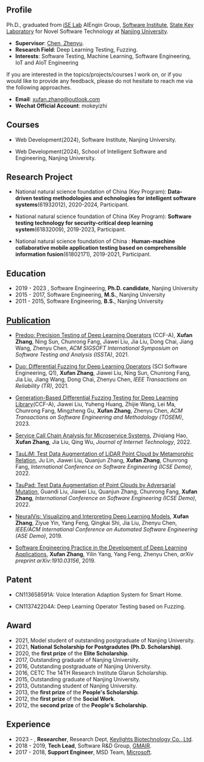 ## Profile

Ph.D., graduated from [iSE Lab](http://www.iselab.cn) AIEngin Group, [Software Institute](https://software.nju.edu.cn), [State Key Laboratory](https://keysoftlab.nju.edu.cn) for Novel Software Technology at [Nanjing University](https://www.nju.edu.cn).

- **Supervisor**: [Chen, Zhenyu](http://www.iselab.cn/faculty/ZhenyuChen).
- **Research Field**: Deep Learning Testing, Fuzzing.
- **Interests**: Software Testing, Machine Learning, Software Engineering, IoT and AIoT Engineering

If you are interested in the topics/projects/courses I work on, or if you would like to provide any feedback, please do not hesitate to reach me via the following approaches.
- **Email**: [xufan.zhang@outlook.com](mailto:xufan.zhang@outlook.com)
- **Wechat Official Account**: mokeyizhi

## Courses

- Web Development(2024), Software Institute, Nanjing University.

- Web Development(2024), School of Intelligent Software and Engineering, Nanjing University.


## Research Project

- National natural science foundation of China (Key Program): **Data-driven testing methodologies and echnologies for intelligent software systems**(61932012), 2020-2024, Participant.

- National natural science foundation of China (Key Program): **Software testing technology for security-critical deep learning system**(61832009), 2019-2023, Participant.

- National natural science foundation of China : **Human-machine collaborative mobile application testing based on comprehensible information fusion**(61802171), 2019-2021, Participant.

## Education

- 2019 - 2023 , Software Engineering, **Ph.D. candidate**, Nanjing University
- 2015 - 2017, Software Engineering, **M.S.**, Nanjing University
- 2011 - 2015, Software Engineering, **B.S.**, Nanjing University

## [Publication](http://pub.zhangxufan.cn)

- [Predoo: Precision Testing of Deep Learning Operators](https://dl.acm.org/doi/10.1145/3460319.3464843) (CCF-A), **Xufan Zhang**, Ning Sun, Chunrong Fang, Jiawei Liu, Jia Liu, Dong Chai, Jiang Wang, Zhenyu Chen, _ACM SIGSOFT International Symposium on Software Testing and Analysis (ISSTA)_, 2021.

- [Duo: Differential Fuzzing for Deep Learning Operators](https://doi.org/10.1109/TR.2021.3107165) (SCI Software Engineering, Q1), **Xufan Zhang**, Jiawei Liu, Ning Sun, Chunrong Fang, Jia Liu, Jiang Wang, Dong Chai, Zhenyu Chen, _IEEE Transactions on Reliability (TR)_, 2021.

- [Generation-Based Differential Fuzzing Testing for Deep Learning Library](https://dl.acm.org/doi/10.1145/3628159)(CCF-A), Jiawei Liu, Yuheng Huang, Zhijie Wang, Lei Ma, Chunrong Fang, Mingzheng Gu, **Xufan Zhang**, Zhenyu Chen, _ACM Transactions on Software Engineering and Methodology (TOSEM)_, 2023.

- [Service Call Chain Analysis for Microservice Systems](https://jit.ndhu.edu.tw/article/view/2781), Zhiqiang Hao, **Xufan Zhang**, Jia Liu, Qing Wu, _Journal of Internet Technology_, 2022.

- [TauLiM: Test Data Augmentation of LiDAR Point Cloud by Metamorphic Relation](https://ieeexplore.ieee.org/document/9793740), Ju Lin, Jiawei Liu, Quanjun Zhang, **Xufan Zhang**, Chunrong Fang, _International Conference on Software Engineering (ICSE Demo)_, 2022.

- [TauPad: Test Data Augmentation of Point Clouds by Adversarial Mutation](https://ieeexplore.ieee.org/document/9793744), Guandi Liu, Jiawei Liu, Quanjun Zhang, Chunrong Fang, **Xufan Zhang**, _International Conference on Software Engineering (ICSE Demo)_, 2022.

- [NeuralVis: Visualizing and Interpreting Deep Learning Models](https://dl.acm.org/doi/10.1109/ASE.2019.00113), **Xufan Zhang**, Ziyue Yin, Yang Feng, Qingkai Shi, Jia Liu, Zhenyu Chen, _IEEE/ACM International Conference on Automated Software Engineering (ASE Demo)_, 2019.

- [Software Engineering Practice in the Development of Deep Learning Applications](https://arxiv.org/pdf/1910.03156.pdf), **Xufan Zhang**, Yilin Yang, Yang Feng, Zhenyu Chen, _arXiv preprint arXiv:1910.03156_, 2019.

## Patent

- CN113658591A: Voice Interation Adaption System for Smart Home.

- CN113742204A: Deep Learning Operator Testing based on Fuzzing.


## Award

- 2021, Model student of outstanding postgraduate of Nanjing University.
- 2021, **National Scholarship for Postgradutes (Ph.D. Scholarship)**.
- 2020, the **first prize** of the **Elite Scholarship**.
- 2017, Outstanding graduate of Nanjing University.
- 2016, Outstanding postgraduate of Nanjing University.
- 2016, CETC The 14TH Research Institute Glarun Scholarship.
- 2015, Outstanding graduate of Nanjing University.
- 2013, Outstanding student of Nanjing University.
- 2013, the **first prize** of the **People's Scholarship**.
- 2012, the **first prize** of the **Social Work**.
- 2012, the **second prize** of the **People's Scholarship**.

## Experience

- 2023 - , **Researcher**, Research Dept, [Keylights Biotechnology Co., Ltd](https://www.keylights.cn/en/index.aspx).
- 2018 - 2019, **Tech Lead**, Software R&D Group, [GMAIR](http://www.gmair.net).
- 2017 - 2018, **Support Engineer**, MSD Team, [Microsoft](https://www.microsoft.com).
